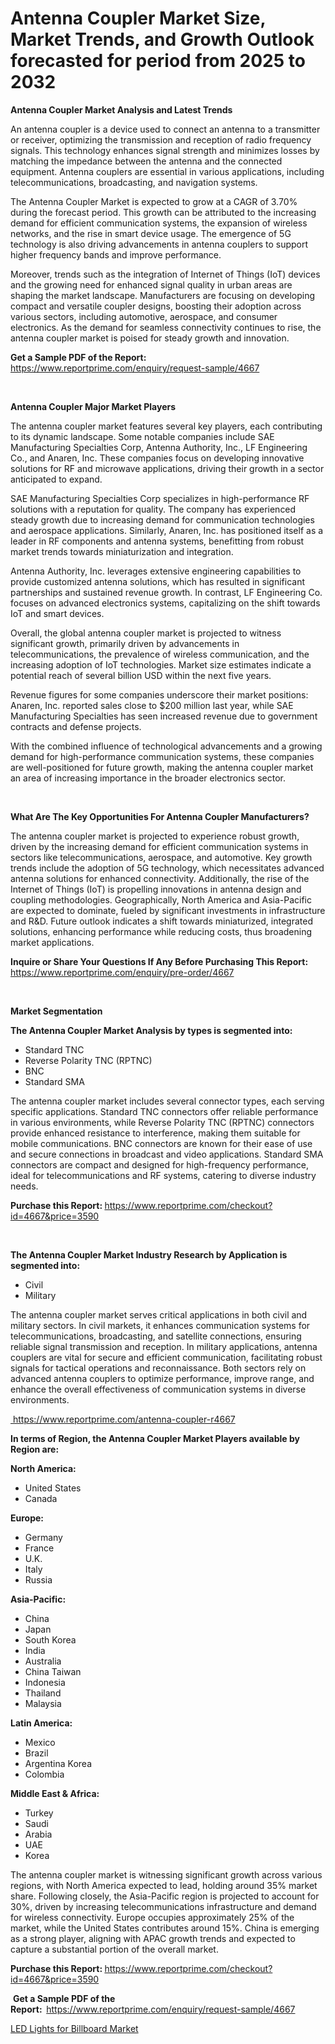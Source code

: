 <p><h1>Antenna Coupler Market Size, Market Trends, and Growth Outlook forecasted for period from 2025 to 2032</h1></p><p><strong>Antenna Coupler Market Analysis and Latest Trends</strong></p>
<p><p>An antenna coupler is a device used to connect an antenna to a transmitter or receiver, optimizing the transmission and reception of radio frequency signals. This technology enhances signal strength and minimizes losses by matching the impedance between the antenna and the connected equipment. Antenna couplers are essential in various applications, including telecommunications, broadcasting, and navigation systems.</p><p>The Antenna Coupler Market is expected to grow at a CAGR of 3.70% during the forecast period. This growth can be attributed to the increasing demand for efficient communication systems, the expansion of wireless networks, and the rise in smart device usage. The emergence of 5G technology is also driving advancements in antenna couplers to support higher frequency bands and improve performance. </p><p>Moreover, trends such as the integration of Internet of Things (IoT) devices and the growing need for enhanced signal quality in urban areas are shaping the market landscape. Manufacturers are focusing on developing compact and versatile coupler designs, boosting their adoption across various sectors, including automotive, aerospace, and consumer electronics. As the demand for seamless connectivity continues to rise, the antenna coupler market is poised for steady growth and innovation.</p></p>
<p><strong>Get a Sample PDF of the Report:&nbsp;</strong> <a href="https://www.reportprime.com/enquiry/request-sample/4667?utm_campaign=3385&utm_medium=2&utm_source=Github&utm_content=ia&utm_term=19032025&utm_id=antenna-coupler">https://www.reportprime.com/enquiry/request-sample/4667</a></p>
<p>&nbsp;</p>
<p><strong>Antenna Coupler Major Market Players</strong></p>
<p><p>The antenna coupler market features several key players, each contributing to its dynamic landscape. Some notable companies include SAE Manufacturing Specialties Corp, Antenna Authority, Inc., LF Engineering Co., and Anaren, Inc. These companies focus on developing innovative solutions for RF and microwave applications, driving their growth in a sector anticipated to expand.</p><p>SAE Manufacturing Specialties Corp specializes in high-performance RF solutions with a reputation for quality. The company has experienced steady growth due to increasing demand for communication technologies and aerospace applications. Similarly, Anaren, Inc. has positioned itself as a leader in RF components and antenna systems, benefitting from robust market trends towards miniaturization and integration.</p><p>Antenna Authority, Inc. leverages extensive engineering capabilities to provide customized antenna solutions, which has resulted in significant partnerships and sustained revenue growth. In contrast, LF Engineering Co. focuses on advanced electronics systems, capitalizing on the shift towards IoT and smart devices.</p><p>Overall, the global antenna coupler market is projected to witness significant growth, primarily driven by advancements in telecommunications, the prevalence of wireless communication, and the increasing adoption of IoT technologies. Market size estimates indicate a potential reach of several billion USD within the next five years.</p><p>Revenue figures for some companies underscore their market positions: Anaren, Inc. reported sales close to $200 million last year, while SAE Manufacturing Specialties has seen increased revenue due to government contracts and defense projects. </p><p>With the combined influence of technological advancements and a growing demand for high-performance communication systems, these companies are well-positioned for future growth, making the antenna coupler market an area of increasing importance in the broader electronics sector.</p></p>
<p>&nbsp;</p>
<p><strong>What Are The Key Opportunities For Antenna Coupler Manufacturers?</strong></p>
<p><p>The antenna coupler market is projected to experience robust growth, driven by the increasing demand for efficient communication systems in sectors like telecommunications, aerospace, and automotive. Key growth trends include the adoption of 5G technology, which necessitates advanced antenna solutions for enhanced connectivity. Additionally, the rise of the Internet of Things (IoT) is propelling innovations in antenna design and coupling methodologies. Geographically, North America and Asia-Pacific are expected to dominate, fueled by significant investments in infrastructure and R&D. Future outlook indicates a shift towards miniaturized, integrated solutions, enhancing performance while reducing costs, thus broadening market applications.</p></p>
<p><strong>Inquire or Share Your Questions If Any Before Purchasing This Report:</strong> <a href="https://www.reportprime.com/enquiry/pre-order/4667?utm_campaign=3385&utm_medium=2&utm_source=Github&utm_content=ia&utm_term=19032025&utm_id=antenna-coupler">https://www.reportprime.com/enquiry/pre-order/4667</a></p>
<p>&nbsp;</p>
<p><strong>Market Segmentation</strong></p>
<p><strong>The Antenna Coupler Market Analysis by types is segmented into:</strong></p>
<p><ul><li>Standard TNC</li><li>Reverse Polarity TNC (RPTNC)</li><li>BNC</li><li>Standard SMA</li></ul></p>
<p><p>The antenna coupler market includes several connector types, each serving specific applications. Standard TNC connectors offer reliable performance in various environments, while Reverse Polarity TNC (RPTNC) connectors provide enhanced resistance to interference, making them suitable for mobile communications. BNC connectors are known for their ease of use and secure connections in broadcast and video applications. Standard SMA connectors are compact and designed for high-frequency performance, ideal for telecommunications and RF systems, catering to diverse industry needs.</p></p>
<p><strong>Purchase this Report:&nbsp;</strong><a href="https://www.reportprime.com/checkout?id=4667&price=3590&utm_campaign=3385&utm_medium=2&utm_source=Github&utm_content=ia&utm_term=19032025&utm_id=antenna-coupler">https://www.reportprime.com/checkout?id=4667&price=3590</a></p>
<p>&nbsp;</p>
<p><strong>The Antenna Coupler Market Industry Research by Application is segmented into:</strong></p>
<p><ul><li>Civil</li><li>Military</li></ul></p>
<p><p>The antenna coupler market serves critical applications in both civil and military sectors. In civil markets, it enhances communication systems for telecommunications, broadcasting, and satellite connections, ensuring reliable signal transmission and reception. In military applications, antenna couplers are vital for secure and efficient communication, facilitating robust signals for tactical operations and reconnaissance. Both sectors rely on advanced antenna couplers to optimize performance, improve range, and enhance the overall effectiveness of communication systems in diverse environments.</p></p>
<p><a href="https://www.reportprime.com/antenna-coupler-r4667?utm_campaign=3385&utm_medium=2&utm_source=Github&utm_content=ia&utm_term=19032025&utm_id=antenna-coupler">&nbsp;https://www.reportprime.com/antenna-coupler-r4667</a></p>
<p><strong>In terms of Region, the Antenna Coupler Market Players available by Region are:</strong></p>
<p>
    <p> <strong> North America: </strong>
        <ul>
            <li>United States</li>
            <li>Canada</li>
        </ul>
        </p> 
    <p> <strong> Europe: </strong>
        <ul>
            <li>Germany</li>
            <li>France</li>
            <li>U.K.</li>
            <li>Italy</li>
            <li>Russia</li>
        </ul>
        </p> 
    <p> <strong> Asia-Pacific: </strong>
        <ul>
            <li>China</li>
            <li>Japan</li>
            <li>South Korea</li>
            <li>India</li>
            <li>Australia</li>
            <li>China Taiwan</li>
            <li>Indonesia</li>
            <li>Thailand</li>
            <li>Malaysia</li>
        </ul>
        </p> 
    <p> <strong> Latin America: </strong>
        <ul>
            <li>Mexico</li>
            <li>Brazil</li>
            <li>Argentina Korea</li>
            <li>Colombia</li>
        </ul>
        </p> 
    <p> <strong> Middle East & Africa: </strong>
        <ul>
            <li>Turkey</li>
            <li>Saudi</li>
            <li>Arabia</li>
            <li>UAE</li>
            <li>Korea</li>
        </ul>
    </p>
    </p>
<p><p>The antenna coupler market is witnessing significant growth across various regions, with North America expected to lead, holding around 35% market share. Following closely, the Asia-Pacific region is projected to account for 30%, driven by increasing telecommunications infrastructure and demand for wireless connectivity. Europe occupies approximately 25% of the market, while the United States contributes around 15%. China is emerging as a strong player, aligning with APAC growth trends and expected to capture a substantial portion of the overall market.</p></p>
<p><strong>Purchase this Report: </strong><a href="https://www.reportprime.com/checkout?id=4667&price=3590&utm_campaign=3385&utm_medium=2&utm_source=Github&utm_content=ia&utm_term=19032025&utm_id=antenna-coupler">https://www.reportprime.com/checkout?id=4667&price=3590</a></p>
<p>&nbsp;<strong>Get a Sample PDF of the Report:&nbsp;&nbsp;</strong><a href="https://www.reportprime.com/enquiry/request-sample/4667?utm_campaign=3385&utm_medium=2&utm_source=Github&utm_content=ia&utm_term=19032025&utm_id=antenna-coupler">https://www.reportprime.com/enquiry/request-sample/4667</a></p>
<p><strong></strong></p>
<p><p><a href="https://github.com/voigttyagi/Market-Research-Report-List-1/blob/main/led-lights-for-billboard-market.md?utm_campaign=3385&utm_medium=2&utm_source=Github&utm_content=ia&utm_term=19032025&utm_id=antenna-coupler">LED Lights for Billboard Market</a></p></p>